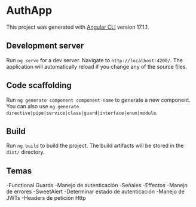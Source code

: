 # AuthApp

This project was generated with [Angular CLI](https://github.com/angular/angular-cli) version 17.1.1.

## Development server

Run `ng serve` for a dev server. Navigate to `http://localhost:4200/`. The application will automatically reload if you change any of the source files.

## Code scaffolding

Run `ng generate component component-name` to generate a new component. You can also use `ng generate directive|pipe|service|class|guard|interface|enum|module`.

## Build

Run `ng build` to build the project. The build artifacts will be stored in the `dist/` directory.


## Temas
-Functional Guards
-Manejo de autenticación
-Señales
-Effectos
-Manejo de errores
-SweetAlert
-Determinar estado de autenticación
-Manejo de JWTs
-Headers de petición Http